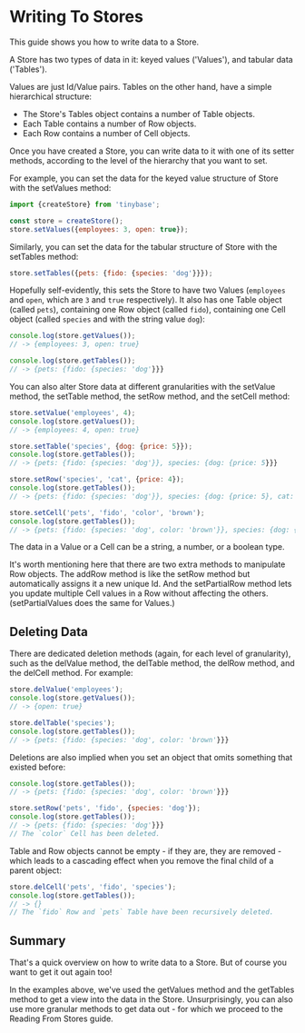 # Writing To Stores

This guide shows you how to write data to a Store.

A Store has two types of data in it: keyed values ('Values'), and tabular data
('Tables').

Values are just Id/Value pairs. Tables on the other hand, have a simple
hierarchical structure:

- The Store's Tables object contains a number of Table objects.
- Each Table contains a number of Row objects.
- Each Row contains a number of Cell objects.

Once you have created a Store, you can write data to it with one of its setter
methods, according to the level of the hierarchy that you want to set.

For example, you can set the data for the keyed value structure of Store with the setValues
method:

```js
import {createStore} from 'tinybase';

const store = createStore();
store.setValues({employees: 3, open: true});
```

Similarly, you can set the data for the tabular structure of Store with the setTables
method:

```js
store.setTables({pets: {fido: {species: 'dog'}}});
```

Hopefully self-evidently, this sets the Store to have two Values (`employees`
and `open`, which are `3` and `true` respectively). It also has one Table object
(called `pets`), containing one Row object (called `fido`), containing one Cell
object (called `species` and with the string value `dog`):

```js
console.log(store.getValues());
// -> {employees: 3, open: true}

console.log(store.getTables());
// -> {pets: {fido: {species: 'dog'}}}
```

You can also alter Store data at different granularities with the setValue
method, the setTable method, the setRow method, and the setCell method:

```js
store.setValue('employees', 4);
console.log(store.getValues());
// -> {employees: 4, open: true}

store.setTable('species', {dog: {price: 5}});
console.log(store.getTables());
// -> {pets: {fido: {species: 'dog'}}, species: {dog: {price: 5}}}

store.setRow('species', 'cat', {price: 4});
console.log(store.getTables());
// -> {pets: {fido: {species: 'dog'}}, species: {dog: {price: 5}, cat: {price: 4}}}

store.setCell('pets', 'fido', 'color', 'brown');
console.log(store.getTables());
// -> {pets: {fido: {species: 'dog', color: 'brown'}}, species: {dog: {price: 5}, cat: {price: 4}}}
```

The data in a Value or a Cell can be a string, a number, or a boolean type.

It's worth mentioning here that there are two extra methods to manipulate Row
objects. The addRow method is like the setRow method but automatically assigns
it a new unique Id. And the setPartialRow method lets you update multiple Cell
values in a Row without affecting the others. (setPartialValues does the same
for Values.)

## Deleting Data

There are dedicated deletion methods (again, for each level of granularity),
such as the delValue method, the delTable method, the delRow method, and the
delCell method. For example:

```js
store.delValue('employees');
console.log(store.getValues());
// -> {open: true}

store.delTable('species');
console.log(store.getTables());
// -> {pets: {fido: {species: 'dog', color: 'brown'}}}
```

Deletions are also implied when you set an object that omits something that
existed before:

```js
console.log(store.getTables());
// -> {pets: {fido: {species: 'dog', color: 'brown'}}}

store.setRow('pets', 'fido', {species: 'dog'});
console.log(store.getTables());
// -> {pets: {fido: {species: 'dog'}}}
// The `color` Cell has been deleted.
```

Table and Row objects cannot be empty - if they are, they are removed - which
leads to a cascading effect when you remove the final child of a parent object:

```js
store.delCell('pets', 'fido', 'species');
console.log(store.getTables());
// -> {}
// The `fido` Row and `pets` Table have been recursively deleted.
```

## Summary

That's a quick overview on how to write data to a Store. But of course you want
to get it out again too!

In the examples above, we've used the getValues method and the getTables method
to get a view into the data in the Store. Unsurprisingly, you can also use more
granular methods to get data out - for which we proceed to the Reading From
Stores guide.
